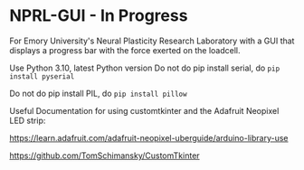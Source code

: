 # NPRL-GUI - In Progress
For Emory University's Neural Plasticity Research Laboratory with a GUI that displays a progress bar with the force exerted on the loadcell. 

Use Python 3.10, latest Python version
Do not do pip install serial, do ```pip install pyserial```

Do not do pip install PIL, do ```pip install pillow```

Useful Documentation for using customtkinter and the Adafruit Neopixel LED strip:

https://learn.adafruit.com/adafruit-neopixel-uberguide/arduino-library-use

https://github.com/TomSchimansky/CustomTkinter
